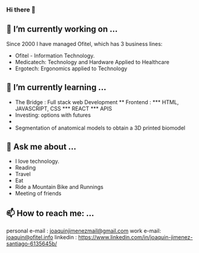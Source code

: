 ### Hi there 👋

## 🔭 I’m currently working on ...
Since 2000 I have managed Ofitel, which has 3 business lines: 
* Ofitel - Information Technology.
* Medicatech: Technology and Hardware Applied to Healthcare
* Ergotech: Ergonomics applied to Technology

## 🌱 I’m currently learning ...
* The Bridge : Full stack web Development
** Frontend :
    *** HTML, JAVASCRIPT, CSS
    *** REACT
    *** APIS
* Investing: options with futures
* 
* Segmentation of anatomical models to obtain a 3D printed biomodel

## 💬 Ask me about ...
* I love technology.
* Reading
* Travel
* Eat
* Ride a Mountain Bike and Runnings
* Meeting of friends

## 📫 How to reach me: ...
personal e-mail : joaquinjimenezmail@gmail.com
work e-mail: joaquin@ofitel.info
linkedin : https://www.linkedin.com/in/joaquin-jimenez-santiago-6135645b/ 



<!--
**JOAQUINJIMENEZSANTIAGO/JOAQUINJIMENEZSANTIAGO** is a ✨ _special_ ✨ repository because its `README.md` (this file) appears on your GitHub profile.

Here are some ideas to get you started:

- 🔭 I’m currently working on ...
- 🌱 I’m currently learning ...
- 👯 I’m looking to collaborate on ...
- 🤔 I’m looking for help with ...
- 💬 Ask me about ...
- 📫 How to reach me: ...
- 😄 Pronouns: ...
- ⚡ Fun fact: ...
-->
